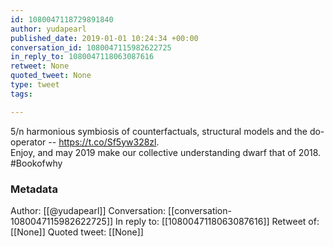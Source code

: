 ```yaml
---
id: 1080047118729891840
author: yudapearl
published_date: 2019-01-01 10:24:34 +00:00
conversation_id: 1080047115982622725
in_reply_to: 1080047118063087616
retweet: None
quoted_tweet: None
type: tweet
tags:

---
```


5/n
harmonious symbiosis of counterfactuals, structural models and 
the do-operator -- https://t.co/Sf5yw328zl.  
Enjoy, and may 2019 make our collective understanding dwarf
that of 2018. #Bookofwhy

### Metadata

Author: [[@yudapearl]]
Conversation: [[conversation-1080047115982622725]]
In reply to: [[1080047118063087616]]
Retweet of: [[None]]
Quoted tweet: [[None]]
